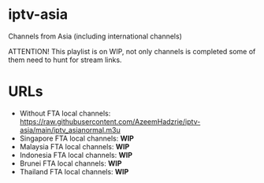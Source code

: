 # iptv-asia
Channels from Asia (including international channels)

ATTENTION! This playlist is on WIP, not only channels is completed some of them need to hunt for stream links.

# URLs

- Without FTA local channels: https://raw.githubusercontent.com/AzeemHadzrie/iptv-asia/main/iptv_asianormal.m3u
- Singapore FTA local channels: **WIP**
- Malaysia FTA local channels: **WIP**
- Indonesia FTA local channels: **WIP**
- Brunei FTA local channels: **WIP**
- Thailand FTA local channels: **WIP**
